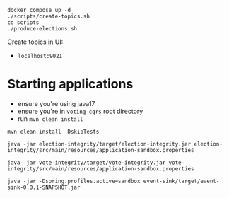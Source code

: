 ```
docker compose up -d 
./scripts/create-topics.sh
cd scripts
./produce-elections.sh
```

Create topics in UI:
- `localhost:9021`


# Starting applications

- ensure you're using java17
- ensure you're in `voting-cqrs` root directory
- run `mvn clean install`

```
mvn clean install -DskipTests

java -jar election-integrity/target/election-integrity.jar election-integrity/src/main/resources/application-sandbox.properties

java -jar vote-integrity/target/vote-integrity.jar vote-integrity/src/main/resources/application-sandbox.properties

java -jar -Dspring.profiles.active=sandbox event-sink/target/event-sink-0.0.1-SNAPSHOT.jar
```